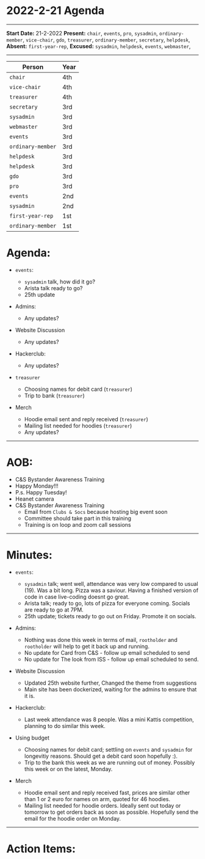 # 2022-2-21 Agenda
---

__Start Date:__ 21-2-2022
__Present:__ `chair`, `events`, `pro`, `sysadmin`, `ordinary-member`, `vice-chair`, `gdo`, `treasurer`, `ordinary-member`, `secretary`, `helpdesk`,
__Absent:__  `first-year-rep`,
__Excused:__ `sysadmin`, `helpdesk`, `events`, `webmaster`,

---

|    Person    |    Year    |
|--------------|------------|
|    `chair`    |    4th     |
|    `vice-chair`   |    4th     |
|    `treasurer`     |    4th     |
|    `secretary`     |    3rd     |
|    `sysadmin`     |    3rd     |
|    `webmaster`  |    3rd     |
|    `events`    |    3rd     |
|    `ordinary-member`  |    3rd     |
|    `helpdesk`|    3rd     |
|    `helpdesk`     |    3rd     |
|    `gdo`     |    3rd     |
|    `pro`     |    3rd     |
|    `events`   |    2nd     |
|    `sysadmin`    |    2nd     |
|    `first-year-rep`       |    1st     |
|    `ordinary-member`    |    1st     |


# Agenda:

- `events`:
    - `sysadmin` talk, how did it go?
    - Arista talk ready to go?
    - 25th update

- Admins:
    - Any updates?

- Website Discussion
    - Any updates?
 
- Hackerclub:
    - Any updates?

- `treasurer`
    - Choosing names for debit card (`treasurer`)
    - Trip to bank (`treasurer`)

- Merch 
    - Hoodie email sent and reply received (`treasurer`)
    - Mailing list needed for hoodies (`treasurer`) 
    - Any updates?


---

# AOB:

- C&S Bystander Awareness Training
- Happy Monday!!!
- P.s. Happy Tuesday!
- Heanet camera 
- C&S Bystander Awareness Training
    - Email from `Clubs & Socs` because hosting big event soon
    - Committee should take part in this training
    - Training is on loop and zoom call sessions

---

# Minutes: 

- `events`:
    - `sysadmin` talk; went well, attendance was very low compared to usual (19). Was a bit long. Pizza was a saviour. Having a finished version of code in case live-coding doesnt go great.
    - Arista talk; ready to go, lots of pizza for everyone coming. Socials are ready to go at 7PM.
    - 25th update; tickets ready to go out on Friday. Promote it on socials.

- Admins:
    - Nothing was done this week in terms of mail, `rootholder` and `rootholder` will help to get it back up and running.
    - No update for Card from C&S - follow up email scheduled to send
    - No update for The look from ISS - follow up email scheduled to send.

- Website Discussion
    - Updated 25th website further, Changed the theme from suggestions
    - Main site has been dockerized, waiting for the admins to ensure that it is.

- Hackerclub:
    - Last week attendance was 8 people. Was a mini Kattis competition, planning to do similar this week.

- Using budget
    - Choosing names for debit card; settling on `events` and `sysadmin` for longevitiy reasons. Should get a debit card soon hopefully :).
    - Trip to the bank this week as we are running out of money. Possibly this week or on the latest, Monday.

- Merch 
    - Hoodie email sent and reply received fast, prices are similar other than 1 or 2 euro for names on arm, quoted for 46 hoodies.
    - Mailing list needed for hoodie orders. Ideally sent out today or tomorrow to get orders back as soon as possible. Hopefully send the email for the hoodie order on Monday.

---

# Action Items:

